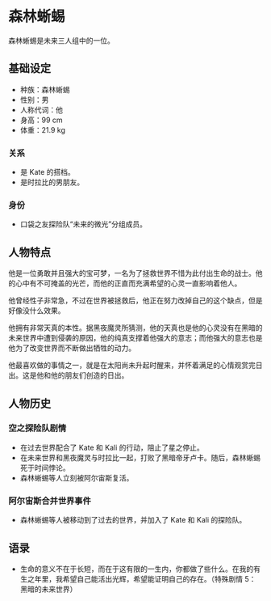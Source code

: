 # 森林蜥蜴

森林蜥蜴是未来三人组中的一位。

## 基础设定

- 种族：森林蜥蜴
- 性别：男
- 人称代词：他
- 身高：99 cm
- 体重：21.9 kg

### 关系

- 是 Kate 的搭档。
- 是时拉比的男朋友。

### 身份

- 口袋之友探险队“未来的微光”分组成员。

## 人物特点

他是一位勇敢并且强大的宝可梦，一名为了拯救世界不惜为此付出生命的战士。他的心中有不可掩盖的光芒，而他的正直而充满希望的心灵一直影响着他人。

他曾经性子非常急，不过在世界被拯救后，他正在努力改掉自己的这个缺点，但是好像没什么效果。

他拥有非常天真的本性。据黑夜魔灵所猜测，他的天真也是他的心灵没有在黑暗的未来世界中遭到侵袭的原因，他的纯真支撑着他强大的意志；而他强大的意志也是他为了改变世界而不断做出牺牲的动力。

他最喜欢做的事情之一，就是在太阳尚未升起时醒来，并怀着满足的心情观赏完日出。这是他和他的朋友们创造的日出。

## 人物历史

### 空之探险队剧情

- 在过去世界配合了 Kate 和 Kali 的行动，阻止了星之停止。
- 在未来世界和黑夜魔灵与时拉比一起，打败了黑暗帝牙卢卡。随后，森林蜥蜴死于时间悖论。
- 森林蜥蜴等人立刻被阿尔宙斯复活。

### 阿尔宙斯合并世界事件

- 森林蜥蜴等人被移动到了过去的世界，并加入了 Kate 和 Kali 的探险队。

## 语录

- 生命的意义不在于长短，而在于这有限的一生内，你都做了些什么。在我的有生之年里，我希望自己能活出光辉，希望能证明自己的存在。（特殊剧情 5：黑暗的未来世界）
